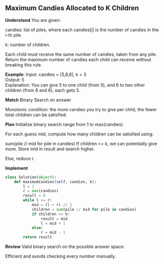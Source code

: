 ## Maximum Candies Allocated to K Children
**Understand**
You are given:

candies: list of piles, where each candies[i] is the number of candies in the i-th pile.

k: number of children.

Each child must receive the same number of candies, taken from any pile. Return the maximum number of candies each child can receive without breaking this rule.

**Example**:
Input: candies = [5,8,6], k = 3  
Output: 5  
Explanation: You can give 5 to one child (from 5), and 6 to two other children (from 8 and 6), each gets 5.

**Match**
Binary Search on answer

Monotonic condition: the more candies you try to give per child, the fewer total children can be satisfied.

**Plan**
Initialize binary search range from 1 to max(candies).

For each guess mid, compute how many children can be satisfied using:

sum(pile // mid for pile in candies)
If children >= k, we can potentially give more. Store mid in result and search higher.

Else, reduce r.

**Implement**
```python
class Solution(object):
    def maximumCandies(self, candies, k):
        l = 1
        r = max(candies)
        result = 0
        while l <= r:
            mid = (l + r) // 2
            children = sum(pile // mid for pile in candies)
            if children >= k:
                result = mid
                l = mid + 1
            else:
                r = mid - 1
        return result
```

**Review**
Valid binary search on the possible answer space.

Efficient and avoids checking every number manually.